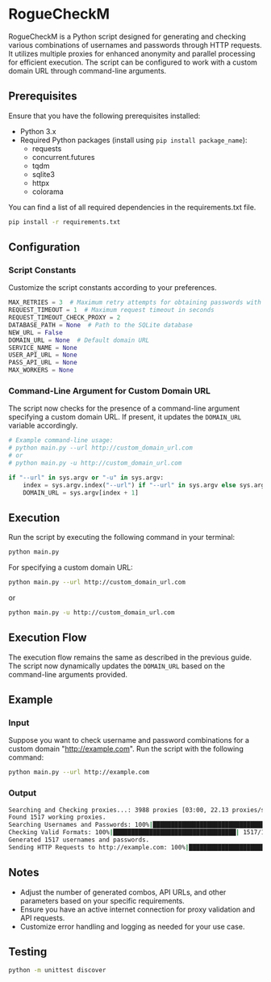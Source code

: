 # RogueCheckM

RogueCheckM is a Python script designed for generating and checking various combinations of usernames and passwords through HTTP requests. It utilizes multiple proxies for enhanced anonymity and parallel processing for efficient execution. The script can be configured to work with a custom domain URL through command-line arguments.

## Prerequisites

Ensure that you have the following prerequisites installed:

- Python 3.x
- Required Python packages (install using `pip install package_name`):
  - requests
  - concurrent.futures
  - tqdm
  - sqlite3
  - httpx
  - colorama

You can find a list of all required dependencies in the requirements.txt file.
```bash
pip install -r requirements.txt
```

## Configuration

### Script Constants
Customize the script constants according to your preferences.
```python
MAX_RETRIES = 3  # Maximum retry attempts for obtaining passwords with a proxy
REQUEST_TIMEOUT = 1  # Maximum request timeout in seconds
REQUEST_TIMEOUT_CHECK_PROXY = 2
DATABASE_PATH = None  # Path to the SQLite database
NEW_URL = False
DOMAIN_URL = None  # Default domain URL
SERVICE_NAME = None
USER_API_URL = None
PASS_API_URL = None
MAX_WORKERS = None
```

### Command-Line Argument for Custom Domain URL

The script now checks for the presence of a command-line argument specifying a custom domain URL. If present, it updates the `DOMAIN_URL` variable accordingly.

```python
# Example command-line usage:
# python main.py --url http://custom_domain_url.com
# or
# python main.py -u http://custom_domain_url.com

if "--url" in sys.argv or "-u" in sys.argv:
    index = sys.argv.index("--url") if "--url" in sys.argv else sys.argv.index("-u")
    DOMAIN_URL = sys.argv[index + 1]
```

## Execution

Run the script by executing the following command in your terminal:

```bash
python main.py
```

For specifying a custom domain URL:

```bash
python main.py --url http://custom_domain_url.com
```

or

```bash
python main.py -u http://custom_domain_url.com
```

## Execution Flow

The execution flow remains the same as described in the previous guide. The script now dynamically updates the `DOMAIN_URL` based on the command-line arguments provided.

## Example
### Input

Suppose you want to check username and password combinations for a custom domain "http://example.com". Run the script with the following command:

```bash
python main.py --url http://example.com
```

### Output
```bash
Searching and Checking proxies...: 3988 proxies [03:00, 22.13 proxies/s]
Found 1517 working proxies.
Searching Usernames and Passwords: 100%|██████████████████████████████████| 1517/1517 [00:10<00:00,  2.56 combos_proxy/s]
Checking Valid Formats: 100%|██████████████████████████████████| 1517/1517 [02:18<00:00,  1.47it/s]
Generated 1517 usernames and passwords.
Sending HTTP Requests to http://example.com: 100%|██████████████████████████████████| 100/100 [05:04<00:00,  3.05s/combo_proxy]
```

## Notes

- Adjust the number of generated combos, API URLs, and other parameters based on your specific requirements.
- Ensure you have an active internet connection for proxy validation and API requests.
- Customize error handling and logging as needed for your use case.

## Testing
```bash
python -m unittest discover
```
